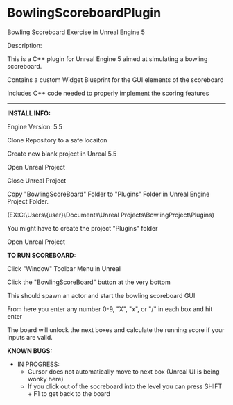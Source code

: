 # BowlingScoreboardPlugin
Bowling Scoreboard Exercise in Unreal Engine 5

Description:

This is a C++ plugin for Unreal Engine 5 aimed at simulating a bowling scoreboard.

Contains a custom Widget Blueprint for the GUI elements of the scoreboard

Includes C++ code needed to properly implement the scoring features


---------------------------------------------------------------------------------------------------


**INSTALL INFO:**


Engine Version: 5.5

Clone Repository to a safe locaiton

Create new blank project in Unreal 5.5

Open Unreal Project

Close Unreal Project

Copy "BowlingScoreBoard" Folder to "Plugins" Folder in Unreal Engine Project Folder. 

(EX:C:\Users\\{user}\Documents\Unreal Projects\BowlingProject\Plugins) 

You might have to create the project "Plugins" folder

Open Unreal Project


**TO RUN SCOREBOARD:**


Click "Window" Toolbar Menu in Unreal

Click the "BowlingScoreBoard" button at the very bottom

This should spawn an actor and start the bowling scoreboard GUI

From here you enter any number 0-9, "X", "x", or "/" in each box and hit enter

The board will unlock the next boxes and calculate the running score if your 
inputs are valid.


**KNOWN BUGS:**

- IN PROGRESS:
  - Cursor does not automatically move to next box (Unreal UI is being wonky here)
  - If you click out of the socreboard into the level you can press SHIFT + F1 to get back to the board
